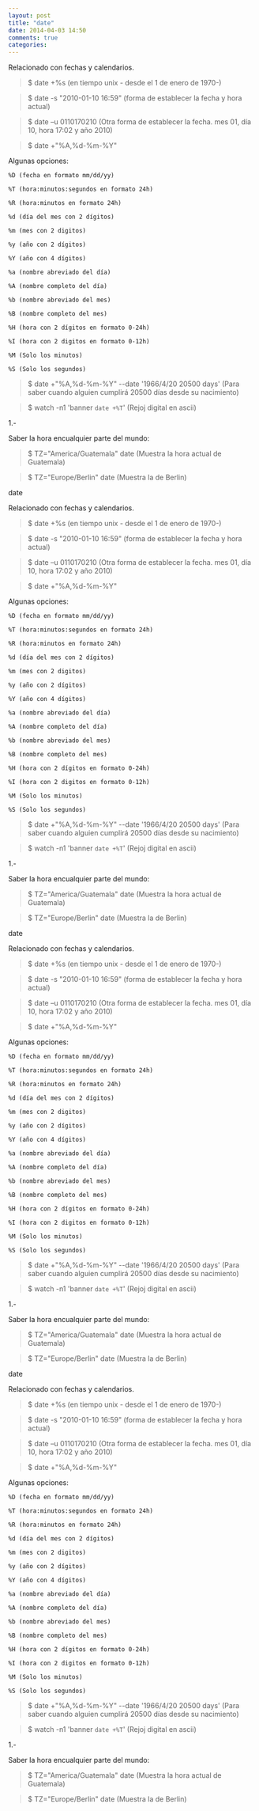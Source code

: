 ```yaml
---
layout: post
title: "date"
date: 2014-04-03 14:50
comments: true
categories: 
---
```

Relacionado con fechas y calendarios.

>$ date +%s  (en tiempo unix - desde el 1 de enero de 1970-)

>$ date -s "2010-01-10 16:59"  (forma de establecer la fecha y hora actual) 

>$ date –u 0110170210  (Otra forma de establecer la fecha. mes 01, día 10, hora 17:02 y año 2010) 

>$ date +"%A,%d-%m-%Y" 

Algunas opciones:

	%D (fecha en formato mm/dd/yy)

	%T (hora:minutos:segundos en formato 24h)

	%R (hora:minutos en formato 24h)

	%d (día del mes con 2 dígitos)

	%m (mes con 2 digitos)

	%y (año con 2 dígitos)

	%Y (año con 4 dígitos)

	%a (nombre abreviado del día)

	%A (nombre completo del día)

	%b (nombre abreviado del mes)

	%B (nombre completo del mes)

	%H (hora con 2 dígitos en formato 0-24h)

	%I (hora con 2 digitos en formato 0-12h)

	%M (Solo los minutos)

	%S (Solo los segundos)

>$ date +"%A,%d-%m-%Y" --date '1966/4/20 20500 days' (Para saber cuando alguien cumplirá 20500 días desde su nacimiento)

>$ watch -n1 'banner `date +%T`' (Rejoj digital en ascii)

1.-

Saber la hora encualquier parte del mundo:

>$ TZ="America/Guatemala" date (Muestra la hora actual de Guatemala)

>$ TZ="Europe/Berlin" date (Muestra la de Berlin)

date

Relacionado con fechas y calendarios.

>$ date +%s  (en tiempo unix - desde el 1 de enero de 1970-)

>$ date -s "2010-01-10 16:59"  (forma de establecer la fecha y hora actual) 

>$ date –u 0110170210  (Otra forma de establecer la fecha. mes 01, día 10, hora 17:02 y año 2010) 

>$ date +"%A,%d-%m-%Y" 

Algunas opciones:

	%D (fecha en formato mm/dd/yy)

	%T (hora:minutos:segundos en formato 24h)

	%R (hora:minutos en formato 24h)

	%d (día del mes con 2 dígitos)

	%m (mes con 2 digitos)

	%y (año con 2 dígitos)

	%Y (año con 4 dígitos)

	%a (nombre abreviado del día)

	%A (nombre completo del día)

	%b (nombre abreviado del mes)

	%B (nombre completo del mes)

	%H (hora con 2 dígitos en formato 0-24h)

	%I (hora con 2 digitos en formato 0-12h)

	%M (Solo los minutos)

	%S (Solo los segundos)

>$ date +"%A,%d-%m-%Y" --date '1966/4/20 20500 days' (Para saber cuando alguien cumplirá 20500 días desde su nacimiento)

>$ watch -n1 'banner `date +%T`' (Rejoj digital en ascii)

1.-

Saber la hora encualquier parte del mundo:

>$ TZ="America/Guatemala" date (Muestra la hora actual de Guatemala)

>$ TZ="Europe/Berlin" date (Muestra la de Berlin)

date

Relacionado con fechas y calendarios.

>$ date +%s  (en tiempo unix - desde el 1 de enero de 1970-)

>$ date -s "2010-01-10 16:59"  (forma de establecer la fecha y hora actual) 

>$ date –u 0110170210  (Otra forma de establecer la fecha. mes 01, día 10, hora 17:02 y año 2010) 

>$ date +"%A,%d-%m-%Y" 

Algunas opciones:

	%D (fecha en formato mm/dd/yy)

	%T (hora:minutos:segundos en formato 24h)

	%R (hora:minutos en formato 24h)

	%d (día del mes con 2 dígitos)

	%m (mes con 2 digitos)

	%y (año con 2 dígitos)

	%Y (año con 4 dígitos)

	%a (nombre abreviado del día)

	%A (nombre completo del día)

	%b (nombre abreviado del mes)

	%B (nombre completo del mes)

	%H (hora con 2 dígitos en formato 0-24h)

	%I (hora con 2 digitos en formato 0-12h)

	%M (Solo los minutos)

	%S (Solo los segundos)

>$ date +"%A,%d-%m-%Y" --date '1966/4/20 20500 days' (Para saber cuando alguien cumplirá 20500 días desde su nacimiento)

>$ watch -n1 'banner `date +%T`' (Rejoj digital en ascii)

1.-

Saber la hora encualquier parte del mundo:

>$ TZ="America/Guatemala" date (Muestra la hora actual de Guatemala)

>$ TZ="Europe/Berlin" date (Muestra la de Berlin)

date

Relacionado con fechas y calendarios.

>$ date +%s  (en tiempo unix - desde el 1 de enero de 1970-)

>$ date -s "2010-01-10 16:59"  (forma de establecer la fecha y hora actual) 

>$ date –u 0110170210  (Otra forma de establecer la fecha. mes 01, día 10, hora 17:02 y año 2010) 

>$ date +"%A,%d-%m-%Y" 

Algunas opciones:

	%D (fecha en formato mm/dd/yy)

	%T (hora:minutos:segundos en formato 24h)

	%R (hora:minutos en formato 24h)

	%d (día del mes con 2 dígitos)

	%m (mes con 2 digitos)

	%y (año con 2 dígitos)

	%Y (año con 4 dígitos)

	%a (nombre abreviado del día)

	%A (nombre completo del día)

	%b (nombre abreviado del mes)

	%B (nombre completo del mes)

	%H (hora con 2 dígitos en formato 0-24h)

	%I (hora con 2 digitos en formato 0-12h)

	%M (Solo los minutos)

	%S (Solo los segundos)

>$ date +"%A,%d-%m-%Y" --date '1966/4/20 20500 days' (Para saber cuando alguien cumplirá 20500 días desde su nacimiento)

>$ watch -n1 'banner `date +%T`' (Rejoj digital en ascii)

1.-

Saber la hora encualquier parte del mundo:

>$ TZ="America/Guatemala" date (Muestra la hora actual de Guatemala)

>$ TZ="Europe/Berlin" date (Muestra la de Berlin)


